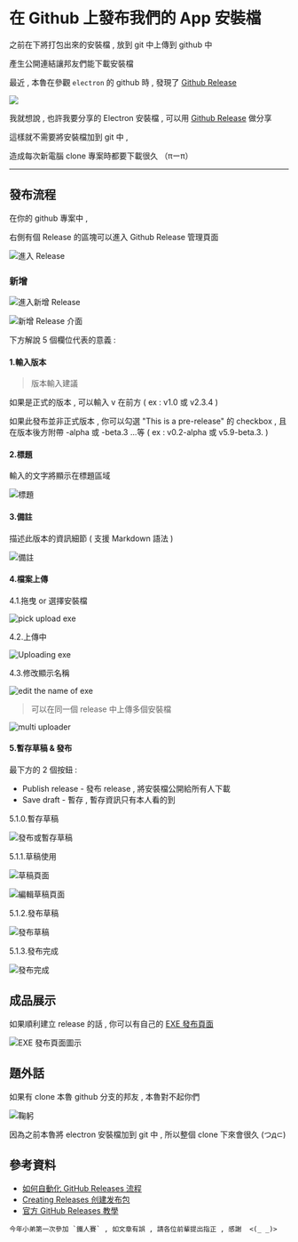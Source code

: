 # 在 Github 上發布我們的 App 安裝檔

之前在下將打包出來的安裝檔 , 放到 git 中上傳到 github 中

產生公開連結讓邦友們能下載安裝檔

最近 , 本魯在參觀 `electron` 的 github 時 , 發現了 [Github Release](https://docs.github.com/en/free-pro-team@latest/github/administering-a-repository/managing-releases-in-a-repository)

![](https://i.imgur.com/UyFK0sx.png)

我就想說 , 也許我要分享的 Electron 安裝檔 , 可以用 [Github Release](https://docs.github.com/en/free-pro-team@latest/github/administering-a-repository/managing-releases-in-a-repository) 做分享

這樣就不需要將安裝檔加到 git 中 , 

造成每次新電腦 clone 專案時都要下載很久 （πーπ）

---

## 發布流程

在你的 github 專案中 ,

右側有個 Release 的區塊可以進入 Github Release 管理頁面

![進入 Release](https://i.imgur.com/e272zMh.png)

### 新增

![進入新增 Release](https://i.imgur.com/bVx6DzV.png)

![新增 Release 介面](https://i.imgur.com/ZwnuUmv.png)

下方解說 5 個欄位代表的意義 : 

#### 1.輸入版本

> 版本輸入建議   

如果是正式的版本 , 可以輸入 v 在前方 ( ex : v1.0 或 v2.3.4 )

如果此發布並非正式版本 , 你可以勾選 "This is a pre-release" 的 checkbox , 
且在版本後方附帶 -alpha 或 -beta.3 ...等 ( ex : v0.2-alpha 或 v5.9-beta.3. )

#### 2.標題

輸入的文字將顯示在標題區域

![標題](https://i.imgur.com/2NWslxv.png)

#### 3.備註

描述此版本的資訊細節 ( 支援 Markdown 語法 )

![備註](https://i.imgur.com/5rB4SUe.png)

#### 4.檔案上傳

4.1.拖曳 or 選擇安裝檔

![pick upload exe](https://i.imgur.com/bfBEB8s.png)

4.2.上傳中

![Uploading exe](https://i.imgur.com/XhnoQgA.png)

4.3.修改顯示名稱

![edit the name of exe](https://i.imgur.com/SoV902O.png)

> 可以在同一個 release 中上傳多個安裝檔

![multi uploader](https://i.imgur.com/wcK4KCj.png)

#### 5.暫存草稿 & 發布 

最下方的 2 個按鈕 : 

- Publish release - 發布 release , 將安裝檔公開給所有人下載
- Save draft - 暫存 , 暫存資訊只有本人看的到 

5.1.0.暫存草稿

![發布或暫存草稿](https://i.imgur.com/hPxnY73.png)

5.1.1.草稿使用

![草稿頁面](https://i.imgur.com/aoHWaSY.png)

![編輯草稿頁面](https://i.imgur.com/swb07S0.png)

5.1.2.發布草稿

![發布草稿](https://i.imgur.com/W4Aasum.png)

5.1.3.發布完成

![發布完成](https://i.imgur.com/yhn4fmv.png)

## 成品展示

如果順利建立 release 的話 , 你可以有自己的 [EXE 發布頁面](https://github.com/andrew781026/certbot-gui/releases/tag/v0.0.1-alpha)

![EXE 發布頁面圖示](https://i.imgur.com/yhn4fmv.png)

## 題外話

如果有 clone 本魯 github 分支的邦友 , 本魯對不起你們

![鞠躬](https://i.imgur.com/3SKmmEZ.gif)

因為之前本魯將 electron 安裝檔加到 git 中 , 所以整個 clone 下來會很久 (つд⊂)

## 參考資料

- [如何自動化 GitHub Releases 流程](https://tech.hahow.in/%E5%A6%82%E4%BD%95%E8%87%AA%E5%8B%95%E5%8C%96-github-releases-%E6%B5%81%E7%A8%8B-6e7e33b61169)
- [Creating Releases 创建发布包](https://github.com/waylau/github-help/blob/master/Creating%20Releases%20%E5%88%9B%E5%BB%BA%E5%8F%91%E5%B8%83%E5%8C%85.md)
- [官方 GitHub Releases 教學](https://docs.github.com/en/free-pro-team@latest/github/administering-a-repository/managing-releases-in-a-repository)

```
今年小弟第一次參加 `鐵人賽` , 如文章有誤 , 請各位前輩提出指正 , 感謝  <(_ _)>
```
